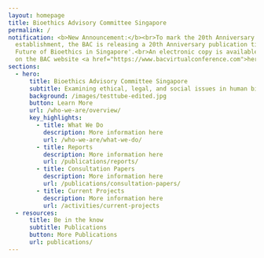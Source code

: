 ```yaml
---
layout: homepage
title: Bioethics Advisory Committee Singapore
permalink: /
notification: <b>New Announcement:</b><br>To mark the 20th Anniversary of its
  establishment, the BAC is releasing a 20th Anniversary publication titled 'The
  Future of Bioethics in Singapore'.<br>An electronic copy is available for free
  on the BAC website <a href="https://www.bacvirtualconference.com">here</a>.
sections:
  - hero:
      title: Bioethics Advisory Committee Singapore
      subtitle: Examining ethical, legal, and social issues in human biomedical research
      background: /images/testtube-edited.jpg
      button: Learn More
      url: /who-we-are/overview/
      key_highlights:
        - title: What We Do
          description: More information here
          url: /who-we-are/what-we-do/
        - title: Reports
          description: More information here
          url: /publications/reports/
        - title: Consultation Papers
          description: More information here
          url: /publications/consultation-papers/
        - title: Current Projects
          description: More information here
          url: /activities/current-projects
  - resources:
      title: Be in the know
      subtitle: Publications
      button: More Publications
      url: publications/
---
```

